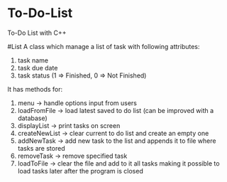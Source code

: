 # To-Do-List
To-Do List with C++

#List
A class which manage a list of task with following attributes:
  1) task name
  2) task due date
  3) task status (1 => Finished, 0 => Not Finished)
 
It has methods for:
  1) menu -> handle options input from users
  2) loadFromFile -> load latest saved to do list (can be improved with a database)
  3) displayList -> print tasks on screen
  4) createNewList -> clear current to do list and create an empty one
  5) addNewTask -> add new task to the list and appends it to file where tasks are stored
  6) removeTask -> remove specified task
  7) loadToFile -> clear the file and add to it all tasks making it possible to load tasks later after the program is closed

